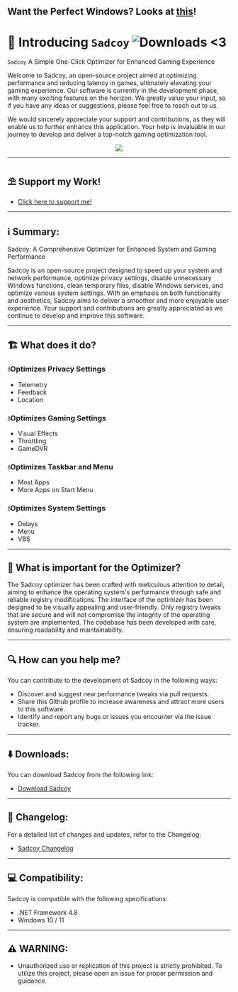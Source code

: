 ## Want the Perfect Windows? Looks at [this](https://github.com/Jisll/windows11)!

# 👋 Introducing `Sadcoy` ![Downloads](https://img.shields.io/github/downloads/jisll/Sadcoy/total.svg?style=for-the-badge&logo=appveyor) <3

`Sadcoy` A Simple One-Click Optimizer for Enhanced Gaming Experience

Welcome to Sadcoy, an open-source project aimed at optimizing performance and reducing latency in games, ultimately elevating your gaming experience. Our software is currently in the development phase, with many exciting features on the horizon. We greatly value your input, so if you have any ideas or suggestions, please feel free to reach out to us.

We would sincerely appreciate your support and contributions, as they will enable us to further enhance this application. Your help is invaluable in our journey to develop and deliver a top-notch gaming optimization tool.
<p align="center">
		<img src="https://cdn.discordapp.com/attachments/927291995947413515/1049836598600147064/sadcoyoptimizer.png">
	</a>
</p> 

<hr>

## ⛱️ Support my Work!
* [Click here to support me!](https://link-center.net/161230/support-me)

<hr>

## ℹ️ Summary:

Sadcoy: A Comprehensive Optimizer for Enhanced System and Gaming Performance

Sadcoy is an open-source project designed to speed up your system and network performance, optimize privacy settings, disable unnecessary Windows functions, clean temporary files, disable Windows services, and optimize various system settings. With an emphasis on both functionality and aesthetics, Sadcoy aims to deliver a smoother and more enjoyable user experience. Your support and contributions are greatly appreciated as we continue to develop and improve this software.

---

## 🏗️ What does it do?

### 💧Optimizes Privacy Settings
- Telemetry
- Feedback
- Location

### 💧Optimizes Gaming Settings
- Visual Effects
- Throttling
- GameDVR

### 💧Optimizes Taskbar and Menu
- Most Apps
- More Apps on Start Menu

### 💧Optimizes System Settings
- Delays
- Menu
- VBS

---

## 🧠 What is important for the Optimizer?

The Sadcoy optimizer has been crafted with meticulous attention to detail, aiming to enhance the operating system's performance through safe and reliable registry modifications. The interface of the optimizer has been designed to be visually appealing and user-friendly. Only registry tweaks that are secure and will not compromise the integrity of the operating system are implemented. The codebase has been developed with care, ensuring readability and maintainability.

---

## 🔍 How can you help me?

You can contribute to the development of Sadcoy in the following ways:

- Discover and suggest new performance tweaks via pull requests.
- Share this Github profile to increase awareness and attract more users to this software.
- Identify and report any bugs or issues you encounter via the issue tracker.

---

## ⬇️ Downloads:

You can download Sadcoy from the following link:

- [Download Sadcoy](https://github.com/Jisll/sadcoy/releases)

---

## 📰 Changelog:

For a detailed list of changes and updates, refer to the Changelog:

- [Sadcoy Changelog](https://github.com/Jisll/Sadcoy/blob/main/CHANGELOG.md)

---

## 💻 Compatibility:

Sadcoy is compatible with the following specifications:

* .NET Framework 4.8
* Windows 10 / 11

---

## ⚠️ WARNING:

* Unauthorized use or replication of this project is strictly prohibited. To utilize this project, please open an issue for proper permission and guidance.

